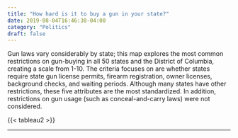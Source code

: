 ```yaml
---
title: "How hard is it to buy a gun in your state?"
date: 2019-08-04T16:46:30-04:00
category: "Politics"
draft: false
---
```

Gun laws vary considerably by state; this map explores the most common restrictions on gun-buying in all 50 states and the District of Columbia, creating a scale from 1-10. The criteria focuses on are whether states require state gun license permits, firearm registration, owner licenses, background checks, and waiting periods. <!--more-->Although many states have other restrictions, these five attributes are the most standardized. In addition, restrictions on gun usage (such as conceal-and-carry laws) were not considered.

               
{{< tableau2 >}}

---
